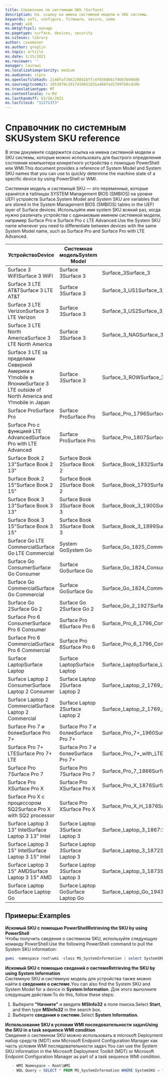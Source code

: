 ```yaml
---
title: Справочник по системным SKU (Surface)
description: См. ссылку на имена системной модели и SKU системы.
keywords: uefi, configure, firmware, secure, semm
ms.prod: w10
ms.mktglfcycl: manage
ms.pagetype: surface, devices, security
ms.sitesec: library
author: coveminer
ms.author: greglin
ms.topic: article
ms.date: 1/15/2021
ms.reviewer: ''
manager: laurawi
ms.localizationpriority: medium
ms.audience: itpro
ms.openlocfilehash: 2140faf346229842bffc4f9348041f4667b94686
ms.sourcegitcommit: 1053479c191fd10651d31a466fad1769fb0cd28b
ms.translationtype: MT
ms.contentlocale: ru-RU
ms.lasthandoff: 01/16/2021
ms.locfileid: "11271373"
---
```

# <span data-ttu-id="2fd08-104">Справочник по системным SKU</span><span class="sxs-lookup"><span data-stu-id="2fd08-104">System SKU reference</span></span>

<span data-ttu-id="2fd08-105">В этом документе содержится ссылка на имена системной модели и SKU системы, которые можно использовать для быстрого определения состояния компьютера конкретного устройства с помощью PowerShell или WMI.</span><span class="sxs-lookup"><span data-stu-id="2fd08-105">This document provides a reference of System Model and System SKU names that you can use to quickly determine the machine state of a specific device by using PowerShell or WMI.</span></span>

<span data-ttu-id="2fd08-106">Системная модель и системный SKU — это переменные, которые хранятся в таблицах SYSTEM Management BIOS (SMBIOS) на уровне UEFI устройств Surface.</span><span class="sxs-lookup"><span data-stu-id="2fd08-106">System Model and System SKU are variables that are stored in the System Management BIOS (SMBIOS) tables in the UEFI layer of Surface devices.</span></span> <span data-ttu-id="2fd08-107">Используйте имя system SKU всякий раз, когда нужно различать устройства с одинаковым именем системной модели, например Surface Pro и Surface Pro с LTE Advanced.</span><span class="sxs-lookup"><span data-stu-id="2fd08-107">Use the System SKU name whenever you need to differentiate between devices with the same System Model name, such as Surface Pro and Surface Pro with LTE Advanced.</span></span>

| <span data-ttu-id="2fd08-108">Устройство</span><span class="sxs-lookup"><span data-stu-id="2fd08-108">Device</span></span>   | <span data-ttu-id="2fd08-109">Системная модель</span><span class="sxs-lookup"><span data-stu-id="2fd08-109">System Model</span></span> | <span data-ttu-id="2fd08-110">Системный SKU</span><span class="sxs-lookup"><span data-stu-id="2fd08-110">System SKU</span></span>       |
| ---------- | ----------- | -------------- |
| <span data-ttu-id="2fd08-111">Surface 3 WiFI</span><span class="sxs-lookup"><span data-stu-id="2fd08-111">Surface 3 WiFI</span></span>                                               | <span data-ttu-id="2fd08-112">Surface 3</span><span class="sxs-lookup"><span data-stu-id="2fd08-112">Surface 3</span></span>        | <span data-ttu-id="2fd08-113">Surface_3</span><span class="sxs-lookup"><span data-stu-id="2fd08-113">Surface_3</span></span>                        |
| <span data-ttu-id="2fd08-114">Surface 3 LTE AT&T</span><span class="sxs-lookup"><span data-stu-id="2fd08-114">Surface 3 LTE AT&T</span></span>                                           | <span data-ttu-id="2fd08-115">Surface 3</span><span class="sxs-lookup"><span data-stu-id="2fd08-115">Surface 3</span></span>        | <span data-ttu-id="2fd08-116">Surface_3_US1</span><span class="sxs-lookup"><span data-stu-id="2fd08-116">Surface_3_US1</span></span>                    |
| <span data-ttu-id="2fd08-117">Surface 3 LTE Verizon</span><span class="sxs-lookup"><span data-stu-id="2fd08-117">Surface 3 LTE Verizon</span></span>                                        | <span data-ttu-id="2fd08-118">Surface 3</span><span class="sxs-lookup"><span data-stu-id="2fd08-118">Surface 3</span></span>        | <span data-ttu-id="2fd08-119">Surface_3_US2</span><span class="sxs-lookup"><span data-stu-id="2fd08-119">Surface_3_US2</span></span>                    |
| <span data-ttu-id="2fd08-120">Surface 3 LTE North America</span><span class="sxs-lookup"><span data-stu-id="2fd08-120">Surface 3 LTE North America</span></span>                                  | <span data-ttu-id="2fd08-121">Surface 3</span><span class="sxs-lookup"><span data-stu-id="2fd08-121">Surface 3</span></span>        | <span data-ttu-id="2fd08-122">Surface_3_NAG</span><span class="sxs-lookup"><span data-stu-id="2fd08-122">Surface_3_NAG</span></span>                    |
| <span data-ttu-id="2fd08-123">Surface 3 LTE за пределами Северной Америки и Y!mobile в Японии</span><span class="sxs-lookup"><span data-stu-id="2fd08-123">Surface 3 LTE outside of North America and Y!mobile in Japan</span></span> | <span data-ttu-id="2fd08-124">Surface 3</span><span class="sxs-lookup"><span data-stu-id="2fd08-124">Surface 3</span></span>        | <span data-ttu-id="2fd08-125">Surface_3_ROW</span><span class="sxs-lookup"><span data-stu-id="2fd08-125">Surface_3_ROW</span></span>                    |
| <span data-ttu-id="2fd08-126">Surface Pro</span><span class="sxs-lookup"><span data-stu-id="2fd08-126">Surface Pro</span></span>                                                  | <span data-ttu-id="2fd08-127">Surface Pro</span><span class="sxs-lookup"><span data-stu-id="2fd08-127">Surface Pro</span></span>      | <span data-ttu-id="2fd08-128">Surface_Pro_1796</span><span class="sxs-lookup"><span data-stu-id="2fd08-128">Surface_Pro_1796</span></span>                 |
| <span data-ttu-id="2fd08-129">Surface Pro с функцией LTE Advanced</span><span class="sxs-lookup"><span data-stu-id="2fd08-129">Surface Pro with LTE Advanced</span></span>                                | <span data-ttu-id="2fd08-130">Surface Pro</span><span class="sxs-lookup"><span data-stu-id="2fd08-130">Surface Pro</span></span>      | <span data-ttu-id="2fd08-131">Surface_Pro_1807</span><span class="sxs-lookup"><span data-stu-id="2fd08-131">Surface_Pro_1807</span></span>                 |
| <span data-ttu-id="2fd08-132">Surface Book 2 13"</span><span class="sxs-lookup"><span data-stu-id="2fd08-132">Surface Book 2 13"</span></span>                                        | <span data-ttu-id="2fd08-133">Surface Book 2</span><span class="sxs-lookup"><span data-stu-id="2fd08-133">Surface Book 2</span></span>   | <span data-ttu-id="2fd08-134">Surface_Book_1832</span><span class="sxs-lookup"><span data-stu-id="2fd08-134">Surface_Book_1832</span></span>                |
| <span data-ttu-id="2fd08-135">Surface Book 2 15"</span><span class="sxs-lookup"><span data-stu-id="2fd08-135">Surface Book 2 15"</span></span>                                        | <span data-ttu-id="2fd08-136">Surface Book 2</span><span class="sxs-lookup"><span data-stu-id="2fd08-136">Surface Book 2</span></span>   | <span data-ttu-id="2fd08-137">Surface_Book_1793</span><span class="sxs-lookup"><span data-stu-id="2fd08-137">Surface_Book_1793</span></span>                |
| <span data-ttu-id="2fd08-138">Surface Book 3 13"</span><span class="sxs-lookup"><span data-stu-id="2fd08-138">Surface Book 3 13"</span></span>                                        | <span data-ttu-id="2fd08-139">Surface Book 3</span><span class="sxs-lookup"><span data-stu-id="2fd08-139">Surface Book 3</span></span>   | <span data-ttu-id="2fd08-140">Surface_Book_3_1900</span><span class="sxs-lookup"><span data-stu-id="2fd08-140">Surface_Book_3_1900</span></span>                |
| <span data-ttu-id="2fd08-141">Surface Book 3 15"</span><span class="sxs-lookup"><span data-stu-id="2fd08-141">Surface Book 3 15"</span></span>                                        | <span data-ttu-id="2fd08-142">Surface Book 3</span><span class="sxs-lookup"><span data-stu-id="2fd08-142">Surface Book 3</span></span>   | <span data-ttu-id="2fd08-143">Surface_Book_3_1899</span><span class="sxs-lookup"><span data-stu-id="2fd08-143">Surface_Book_3_1899</span></span>
| <span data-ttu-id="2fd08-144">Surface Go LTE Commercial</span><span class="sxs-lookup"><span data-stu-id="2fd08-144">Surface Go LTE Commercial</span></span> | <span data-ttu-id="2fd08-145">System Go</span><span class="sxs-lookup"><span data-stu-id="2fd08-145">System Go</span></span> | <span data-ttu-id="2fd08-146">Surface_Go_1825_Commercial</span><span class="sxs-lookup"><span data-stu-id="2fd08-146">Surface_Go_1825_Commercial</span></span> |
| <span data-ttu-id="2fd08-147">Surface Go Consumer</span><span class="sxs-lookup"><span data-stu-id="2fd08-147">Surface Go Consumer</span></span>                                          | <span data-ttu-id="2fd08-148">Surface Go</span><span class="sxs-lookup"><span data-stu-id="2fd08-148">Surface Go</span></span>       | <span data-ttu-id="2fd08-149">Surface_Go_1824_Consumer</span><span class="sxs-lookup"><span data-stu-id="2fd08-149">Surface_Go_1824_Consumer</span></span>         |
| <span data-ttu-id="2fd08-150">Surface Go Commercial</span><span class="sxs-lookup"><span data-stu-id="2fd08-150">Surface Go Commercial</span></span>                                        | <span data-ttu-id="2fd08-151">Surface Go</span><span class="sxs-lookup"><span data-stu-id="2fd08-151">Surface Go</span></span>       | <span data-ttu-id="2fd08-152">Surface_Go_1824_Commercial</span><span class="sxs-lookup"><span data-stu-id="2fd08-152">Surface_Go_1824_Commercial</span></span>       |
| <span data-ttu-id="2fd08-153">Surface Go 2</span><span class="sxs-lookup"><span data-stu-id="2fd08-153">Surface Go 2</span></span>                                                 | <span data-ttu-id="2fd08-154">Surface Go 2</span><span class="sxs-lookup"><span data-stu-id="2fd08-154">Surface Go 2</span></span>     | <span data-ttu-id="2fd08-155">Surface_Go_2_1927</span><span class="sxs-lookup"><span data-stu-id="2fd08-155">Surface_Go_2_1927</span></span>                |
| <span data-ttu-id="2fd08-156">Surface Pro 6 Consumer</span><span class="sxs-lookup"><span data-stu-id="2fd08-156">Surface Pro 6 Consumer</span></span>                                       | <span data-ttu-id="2fd08-157">Surface Pro 6</span><span class="sxs-lookup"><span data-stu-id="2fd08-157">Surface Pro 6</span></span>    | <span data-ttu-id="2fd08-158">Surface_Pro_6_1796_Consumer</span><span class="sxs-lookup"><span data-stu-id="2fd08-158">Surface_Pro_6_1796_Consumer</span></span>      |
| <span data-ttu-id="2fd08-159">Surface Pro 6 Commercial</span><span class="sxs-lookup"><span data-stu-id="2fd08-159">Surface Pro 6 Commercial</span></span>                                     | <span data-ttu-id="2fd08-160">Surface Pro 6</span><span class="sxs-lookup"><span data-stu-id="2fd08-160">Surface Pro 6</span></span>    | <span data-ttu-id="2fd08-161">Surface_Pro_6_1796_Commercial</span><span class="sxs-lookup"><span data-stu-id="2fd08-161">Surface_Pro_6_1796_Commercial</span></span>    |
| <span data-ttu-id="2fd08-162">Surface Laptop</span><span class="sxs-lookup"><span data-stu-id="2fd08-162">Surface Laptop</span></span>                                               | <span data-ttu-id="2fd08-163">Surface Laptop</span><span class="sxs-lookup"><span data-stu-id="2fd08-163">Surface Laptop</span></span>   | <span data-ttu-id="2fd08-164">Surface_Laptop</span><span class="sxs-lookup"><span data-stu-id="2fd08-164">Surface_Laptop</span></span>                   |
| <span data-ttu-id="2fd08-165">Surface Laptop 2 Consumer</span><span class="sxs-lookup"><span data-stu-id="2fd08-165">Surface Laptop 2 Consumer</span></span>                                    | <span data-ttu-id="2fd08-166">Surface Laptop 2</span><span class="sxs-lookup"><span data-stu-id="2fd08-166">Surface Laptop 2</span></span> | <span data-ttu-id="2fd08-167">Surface_Laptop_2_1769_Consumer</span><span class="sxs-lookup"><span data-stu-id="2fd08-167">Surface_Laptop_2_1769_Consumer</span></span>   |
| <span data-ttu-id="2fd08-168">Surface Laptop 2 Commercial</span><span class="sxs-lookup"><span data-stu-id="2fd08-168">Surface Laptop 2 Commercial</span></span>                                  | <span data-ttu-id="2fd08-169">Surface Laptop 2</span><span class="sxs-lookup"><span data-stu-id="2fd08-169">Surface Laptop 2</span></span> | <span data-ttu-id="2fd08-170">Surface_Laptop_2_1769_Commercial</span><span class="sxs-lookup"><span data-stu-id="2fd08-170">Surface_Laptop_2_1769_Commercial</span></span> |
| <span data-ttu-id="2fd08-171">Surface Pro 7 и более</span><span class="sxs-lookup"><span data-stu-id="2fd08-171">Surface Pro 7+</span></span>                                               | <span data-ttu-id="2fd08-172">Surface Pro 7 и более</span><span class="sxs-lookup"><span data-stu-id="2fd08-172">Surface Pro 7+</span></span> | <span data-ttu-id="2fd08-173">Surface_Pro_7+_1960</span><span class="sxs-lookup"><span data-stu-id="2fd08-173">Surface_Pro_7+_1960</span></span>|
| <span data-ttu-id="2fd08-174">Surface Pro 7+ LTE</span><span class="sxs-lookup"><span data-stu-id="2fd08-174">Surface Pro 7+ LTE</span></span>                                           | <span data-ttu-id="2fd08-175">Surface Pro 7 и более</span><span class="sxs-lookup"><span data-stu-id="2fd08-175">Surface Pro 7+</span></span> | <span data-ttu-id="2fd08-176">Surface_Pro_7+_with_LTE_Advanced_1961</span><span class="sxs-lookup"><span data-stu-id="2fd08-176">Surface_Pro_7+_with_LTE_Advanced_1961</span></span>|
| <span data-ttu-id="2fd08-177">Surface Pro 7</span><span class="sxs-lookup"><span data-stu-id="2fd08-177">Surface Pro 7</span></span>                 | <span data-ttu-id="2fd08-178">Surface Pro 7</span><span class="sxs-lookup"><span data-stu-id="2fd08-178">Surface Pro 7</span></span>    | <span data-ttu-id="2fd08-179">Surface_Pro_7_1866</span><span class="sxs-lookup"><span data-stu-id="2fd08-179">Surface_Pro_7_1866</span></span>         |
| <span data-ttu-id="2fd08-180">Surface Pro X</span><span class="sxs-lookup"><span data-stu-id="2fd08-180">Surface Pro X</span></span>                 | <span data-ttu-id="2fd08-181">Surface Pro X</span><span class="sxs-lookup"><span data-stu-id="2fd08-181">Surface Pro X</span></span>    | <span data-ttu-id="2fd08-182">Surface_Pro_X_1876</span><span class="sxs-lookup"><span data-stu-id="2fd08-182">Surface_Pro_X_1876</span></span>         |
| <span data-ttu-id="2fd08-183">Surface Pro X с процессором SQ2</span><span class="sxs-lookup"><span data-stu-id="2fd08-183">Surface Pro X with SQ2 processor</span></span>                | <span data-ttu-id="2fd08-184">Surface Pro X</span><span class="sxs-lookup"><span data-stu-id="2fd08-184">Surface Pro X</span></span>    | <span data-ttu-id="2fd08-185">Surface_Pro_X_H_1876</span><span class="sxs-lookup"><span data-stu-id="2fd08-185">Surface_Pro_X_H_1876</span></span>        |
| <span data-ttu-id="2fd08-186">Surface Laptop 3 13" Intel</span><span class="sxs-lookup"><span data-stu-id="2fd08-186">Surface Laptop 3 13" Intel</span></span> | <span data-ttu-id="2fd08-187">Surface Laptop 3</span><span class="sxs-lookup"><span data-stu-id="2fd08-187">Surface Laptop 3</span></span> | <span data-ttu-id="2fd08-188">Surface_Laptop_3_1867:1868</span><span class="sxs-lookup"><span data-stu-id="2fd08-188">Surface_Laptop_3_1867:1868</span></span> |
| <span data-ttu-id="2fd08-189">Surface Laptop 3 15" Intel</span><span class="sxs-lookup"><span data-stu-id="2fd08-189">Surface Laptop 3 15" Intel</span></span> | <span data-ttu-id="2fd08-190">Surface Laptop 3</span><span class="sxs-lookup"><span data-stu-id="2fd08-190">Surface Laptop 3</span></span> | <span data-ttu-id="2fd08-191">Surface_Laptop_3_1872</span><span class="sxs-lookup"><span data-stu-id="2fd08-191">Surface_Laptop_3_1872</span></span>      |
| <span data-ttu-id="2fd08-192">Surface Laptop 3 15" AMD</span><span class="sxs-lookup"><span data-stu-id="2fd08-192">Surface Laptop 3 15" AMD</span></span>   | <span data-ttu-id="2fd08-193">Surface Laptop 3</span><span class="sxs-lookup"><span data-stu-id="2fd08-193">Surface Laptop 3</span></span> | <span data-ttu-id="2fd08-194">Surface_Laptop_3_1873</span><span class="sxs-lookup"><span data-stu-id="2fd08-194">Surface_Laptop_3_1873</span></span>      | 
| <span data-ttu-id="2fd08-195">Surface Laptop Go</span><span class="sxs-lookup"><span data-stu-id="2fd08-195">Surface Laptop Go</span></span>  | <span data-ttu-id="2fd08-196">Surface Laptop Go</span><span class="sxs-lookup"><span data-stu-id="2fd08-196">Surface Laptop Go</span></span> | <span data-ttu-id="2fd08-197">Surface_Laptop_Go_1943</span><span class="sxs-lookup"><span data-stu-id="2fd08-197">Surface_Laptop_Go_1943</span></span>      | 

## <span data-ttu-id="2fd08-198">Примеры:</span><span class="sxs-lookup"><span data-stu-id="2fd08-198">Examples</span></span> 

**<span data-ttu-id="2fd08-199">Искомый SKU с помощью PowerShell</span><span class="sxs-lookup"><span data-stu-id="2fd08-199">Retrieving the SKU by using PowerShell</span></span>**  
<span data-ttu-id="2fd08-200">Чтобы получить сведения о системном SKU, используйте следующую команду PowerShell:</span><span class="sxs-lookup"><span data-stu-id="2fd08-200">Use the following PowerShell command to pull the System SKU information:</span></span>

 ``` powershell  
gwmi -namespace root\wmi -class MS_SystemInformation | select SystemSKU 
```

**<span data-ttu-id="2fd08-201">Искомый SKU с помощью сведений о системе</span><span class="sxs-lookup"><span data-stu-id="2fd08-201">Retrieving the SKU by using System Information</span></span>**  
<span data-ttu-id="2fd08-202">Системную SKU и системную модель для устройства также можно найти в **сведениях о системе.**</span><span class="sxs-lookup"><span data-stu-id="2fd08-202">You can also find the System SKU and System Model for a device in **System Information**.</span></span> <span data-ttu-id="2fd08-203">Для этого выполните следующие действия:</span><span class="sxs-lookup"><span data-stu-id="2fd08-203">To do this, follow these steps:</span></span>

1. <span data-ttu-id="2fd08-204">Выберите **"Начните"** и введите **MSInfo32** в поле поиска.</span><span class="sxs-lookup"><span data-stu-id="2fd08-204">Select **Start**, and then type **MSInfo32** in the search box.</span></span>  
1. <span data-ttu-id="2fd08-205">Выберите **сведения о системе.**</span><span class="sxs-lookup"><span data-stu-id="2fd08-205">Select **System Information**.</span></span>

**<span data-ttu-id="2fd08-206">Использование SKU в условии WMI последовательности задач</span><span class="sxs-lookup"><span data-stu-id="2fd08-206">Using the SKU in a task sequence WMI condition</span></span>**  
<span data-ttu-id="2fd08-207">Сведения о системном SKU можно использовать в microsoft Deployment набор средств (MDT) или Microsoft Endpoint Configuration Manager как часть условия WMI последовательности задач.</span><span class="sxs-lookup"><span data-stu-id="2fd08-207">You can use the System SKU information in the Microsoft Deployment Toolkit (MDT) or Microsoft Endpoint Configuration Manager as part of a task sequence WMI condition.</span></span>

 ``` powershell  
    - WMI Namespace – Root\WMI
    - WQL Query – SELECT * FROM MS_SystemInformation WHERE SystemSKU = "Surface_Pro_1796"
 ``` 
